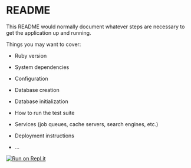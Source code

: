 # README

This README would normally document whatever steps are necessary to get the
application up and running.

Things you may want to cover:

* Ruby version

* System dependencies

* Configuration

* Database creation

* Database initialization

* How to run the test suite

* Services (job queues, cache servers, search engines, etc.)

* Deployment instructions

* ...

[![Run on Repl.it](https://repl.it/badge/github/RubyDiver/My_blog)](https://repl.it/github/RubyDiver/My_blog)
